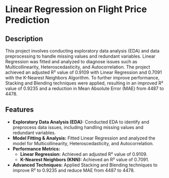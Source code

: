# Linear Regression on Flight Price Prediction

## Description

This project involves conducting exploratory data analysis (EDA) and data preprocessing to handle missing values and redundant variables. Linear Regression was fitted and analyzed to diagnose issues such as Multicollinearity, Heteroscedasticity, and Autocorrelation. The project achieved an adjusted R² value of 0.9109 with Linear Regression and 0.7091 with the K-Nearest Neighbors Algorithm. To further improve performance, Stacking and Blending techniques were applied, resulting in an improved R² value of 0.9235 and a reduction in Mean Absolute Error (MAE) from 4487 to 4478.

## Features

- **Exploratory Data Analysis (EDA):** Conducted EDA to identify and preprocess data issues, including handling missing values and redundant variables.
- **Model Fitting & Analysis:** Fitted Linear Regression and analyzed the model for Multicollinearity, Heteroscedasticity, and Autocorrelation.
- **Performance Metrics:**
  - **Linear Regression:** Achieved an adjusted R² value of 0.9109.
  - **K-Nearest Neighbors (KNN):** Achieved an R² value of 0.7091.
- **Advanced Techniques:** Applied Stacking and Blending techniques to improve R² to 0.9235 and reduce MAE from 4487 to 4478.

